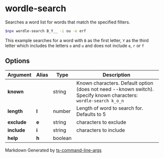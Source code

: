 # wordle-search

Searches a word list for words that match the specified filters.

```bash
$npx wordle-search B_Y__ -i ou -e erf
```
This example searches for a word with `B` as the first letter, `Y` as the third letter which includes the letters `o` and `u` and does not include `e`, `r` or `f`

[//]: ####ts-command-line-args_write-markdown_replaceBelow

## Options

| Argument | Alias | Type | Description |
|-|-|-|-|
| **known** | | string | Known characters. Default option (does not need --known switch). Specify known characters: `wordle-search k_o_n` |
| **length** | **l** | number | Length of word to search for. Defaults to 5 |
| **exclude** | **e** | string | characters to exclude |
| **include** | **i** | string | characters to include |
| **help** | **h** | boolean | |

[//]: ####ts-command-line-args_write-markdown_replaceAbove  

[//]: ####ts-command-line-args_generated-by-footer
Markdown Generated by [ts-command-line-args](https://www.npmjs.com/package/ts-command-line-args)